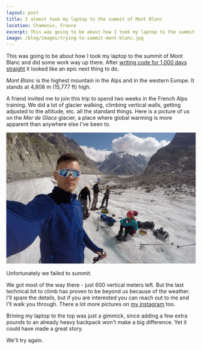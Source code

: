```yaml
---
layout: post
title: I almost took my laptop to the summit of Mont Blanc
location: Chamonix, France
excerpt: This was going to be about how I took my laptop to the summit of Mont Blanc and did some work way up there. After writing code for 1,000 days straight it looked like an epic next thing to do. Unfortunately we failed to summit.
image: /blog/images/trying-to-summit-mont-blanc.jpg
---
```


This was going to be about how I took my laptop to the summit of Mont Blanc and did some work way up there. After [writing code for 1,000 days straight](/blog/i-wrote-code-every-day-for-1000-days.html) it looked like an epic next thing to do.

*Mont Blanc* is the highest mountain in the Alps and in the western Europe. It stands at 4,808 m (15,777 ft) high.

A friend invited me to join this trip to spend two weeks in the French Alps training. We did a lot of glacier walking, climbing vertical walls, getting adjusted to the altitude, etc. all the standard things. Here is a picture of us on the *Mer de Glace* glacier, a place where global warming is more apparent than anywhere else I've been to.

<img src="/blog/images/trying-to-summit-mont-blanc.jpg" alt="Trying to summit Mont Blanc" class="fill" />

Unfortunately we failed to summit.

We got most of the way there - just 600 vertical meters left. But the last technical bit to climb has proven to be beyond us because of the weather. I'll spare the details, but if you are interested you can reach out to me and I'll walk you through. There a lot more pictures on [my instagram](https://www.instagram.com/juokaz/) too.

Brining my laptop to the top was just a gimmick, since adding a few extra pounds to an already heavy backpack won't make a big difference. Yet it could have made a great story.

We'll try again.
